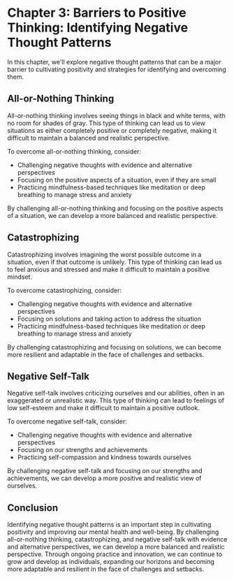 Chapter 3: Barriers to Positive Thinking: Identifying Negative Thought Patterns
===============================================================================

In this chapter, we'll explore negative thought patterns that can be a major barrier to cultivating positivity and strategies for identifying and overcoming them.

All-or-Nothing Thinking
-----------------------

All-or-nothing thinking involves seeing things in black and white terms, with no room for shades of gray. This type of thinking can lead us to view situations as either completely positive or completely negative, making it difficult to maintain a balanced and realistic perspective.

To overcome all-or-nothing thinking, consider:

* Challenging negative thoughts with evidence and alternative perspectives
* Focusing on the positive aspects of a situation, even if they are small
* Practicing mindfulness-based techniques like meditation or deep breathing to manage stress and anxiety

By challenging all-or-nothing thinking and focusing on the positive aspects of a situation, we can develop a more balanced and realistic perspective.

Catastrophizing
---------------

Catastrophizing involves imagining the worst possible outcome in a situation, even if that outcome is unlikely. This type of thinking can lead us to feel anxious and stressed and make it difficult to maintain a positive mindset.

To overcome catastrophizing, consider:

* Challenging negative thoughts with evidence and alternative perspectives
* Focusing on solutions and taking action to address the situation
* Practicing mindfulness-based techniques like meditation or deep breathing to manage stress and anxiety

By challenging catastrophizing and focusing on solutions, we can become more resilient and adaptable in the face of challenges and setbacks.

Negative Self-Talk
------------------

Negative self-talk involves criticizing ourselves and our abilities, often in an exaggerated or unrealistic way. This type of thinking can lead to feelings of low self-esteem and make it difficult to maintain a positive outlook.

To overcome negative self-talk, consider:

* Challenging negative thoughts with evidence and alternative perspectives
* Focusing on our strengths and achievements
* Practicing self-compassion and kindness towards ourselves

By challenging negative self-talk and focusing on our strengths and achievements, we can develop a more positive and realistic view of ourselves.

Conclusion
----------

Identifying negative thought patterns is an important step in cultivating positivity and improving our mental health and well-being. By challenging all-or-nothing thinking, catastrophizing, and negative self-talk with evidence and alternative perspectives, we can develop a more balanced and realistic perspective. Through ongoing practice and innovation, we can continue to grow and develop as individuals, expanding our horizons and becoming more adaptable and resilient in the face of challenges and setbacks.
